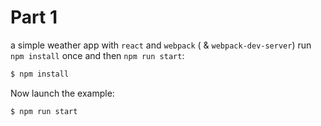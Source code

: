 # Part 1

a simple weather  app with `react` and `webpack` ( & `webpack-dev-server`)
run `npm install` once and then `npm run start`:

```sh
$ npm install
```

Now launch the example:
```sh
$ npm run start
```